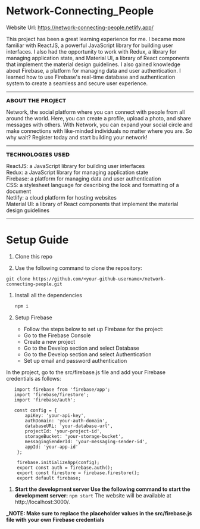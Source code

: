 # Network-Connecting_People

Website Url: https://network-connecting-people.netlify.app/

This project has been a great learning experience for me. I became more familiar with ReactJS, a powerful JavaScript library for building user interfaces. I also had the opportunity to work with Redux, a library for managing application state, and Material UI, a library of React components that implement the material design guidelines.
I also gained knowledge about Firebase, a platform for managing data and user authentication. I learned how to use Firebase's real-time database and authentication system to create a seamless and secure user experience.

____________________________________________________________________________________________________________________
𝗔𝗕𝗢𝗨𝗧 𝗧𝗛𝗘 𝗣𝗥𝗢𝗝𝗘𝗖𝗧

Network, the social platform where you can connect with people from all around the world. Here, you can create a profile, upload a photo, and share messages with others. With Network, you can expand your social circle and make connections with like-minded individuals no matter where you are. So why wait? Register today and start building your network!

____________________________________________________________________________________________________________________
𝗧𝗘𝗖𝗛𝗡𝗢𝗟𝗢𝗚𝗜𝗘𝗦 𝗨𝗦𝗘𝗗

ReactJS: a JavaScript library for building user interfaces                                          
Redux: a JavaScript library for managing application state                                                         
Firebase: a platform for managing data and user authentication                                                          
CSS: a stylesheet language for describing the look and formatting of a document                                     
Netlify: a cloud platform for hosting websites                                                                      
Material UI: a library of React components that implement the material design guidelines                                

_____________________________________________________________________________________________________________________
# Setup Guide

1. Clone this repo

2. Use the following command to clone the repository:
```
git clone https://github.com/<your-github-username>/network-connecting-people.git
```
1. Install all the dependencies
    ```bash
    npm i
    ```
1. Setup Firebase

    - Follow the steps below to set up Firebase for the project:
    - Go to the Firebase Console
    - Create a new project
    - Go to the Develop section and select Database
    - Go to the Develop section and select Authentication
    - Set up email and password authentication

In the project, go to the src/firebase.js file and add your Firebase credentials as follows:


       import firebase from 'firebase/app';
       import 'firebase/firestore';
       import 'firebase/auth';

       const config = {
           apiKey: 'your-api-key',
           authDomain: 'your-auth-domain',
           databaseURL: 'your-database-url',
           projectId: 'your-project-id',
           storageBucket: 'your-storage-bucket',
           messagingSenderId: 'your-messaging-sender-id',
           appId: 'your-app-id'
        };
        
        firebase.initializeApp(config);
        export const auth = firebase.auth();
        export const firestore = firebase.firestore();
        export default firebase;
         

1. **Start the development server Use the following command to start the development server:**
        ```
        npm start
        ```
    The website will be available at http://localhost:3000/.



**_NOTE:  Make sure to replace the placeholder values in the src/firebase.js file with your own Firebase credentials**
